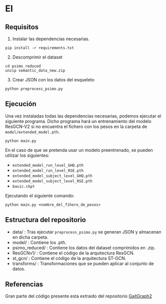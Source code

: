 # EI

## Requisitos

1. Instalar las dependencias necesarias.
```
pip install -r requirements.txt
```

2. Descomprimir el dataset
```
cd psimo_reduced
unzip semantic_data_new.zip
```

3. Crear JSON con los datos del esqueleto
```
python preprocess_psimo.py 
```

## Ejecución
Una vez instaladas todas las dependencias necesarias, podemos ejecutar el siguiente programa. Dicho programa hará un entrenamiento del modelo ResGCN-V2 si no encuentra el fichero con los pesos en la carpeta de `model/extended_model.pth`.

```
python main.py
```

En el caso de que se pretenda usar un modelo preentrenado, se pueden utilizar los siguientes:
- `extended_model_run_level_GHQ.pth`
- `extended_model_run_level_RSE.pth`
- `extended_model_subject_level_GHQ.pth`
- `extended_model_subject_level_RSE.pth`
- `basic.ckpt`


Ejecutando el siguiente comando:
```
python main.py <nombre_del_fihero_de_pesos>
```

## Estructura del repositorio
- data/ : Tras ejecutar `preprocess_psimo.py` se generan JSON y almacenan en dicha carpeta.
- model/ : Contiene los .pth.
- psimo_reduced/ : Contiene los datos del dataset comprimidos en .zip.
- ResGCNv1/ : Contiene el código de la arquitectura ResGCN.
- st_gcn/ : Contiene el código de la arquitectura ST-GCN.
- transforms/ : Transformaciones que se pueden aplicar al conjunto de datos.

## Referencias
Gran parte del código presente esta extraido del repositorio [GaitGraph2](https://github.com/tteepe/GaitGraph2)

